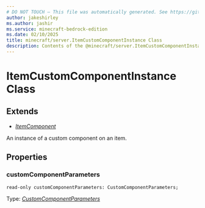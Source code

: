 ```yaml
---
# DO NOT TOUCH — This file was automatically generated. See https://github.com/mojang/minecraftapidocsgenerator to modify descriptions, examples, etc.
author: jakeshirley
ms.author: jashir
ms.service: minecraft-bedrock-edition
ms.date: 02/10/2025
title: minecraft/server.ItemCustomComponentInstance Class
description: Contents of the @minecraft/server.ItemCustomComponentInstance class.
---
```

# ItemCustomComponentInstance Class

## Extends
- [*ItemComponent*](ItemComponent.md)

An instance of a custom component on an item.

## Properties

### **customComponentParameters**
`read-only customComponentParameters: CustomComponentParameters;`

Type: [*CustomComponentParameters*](CustomComponentParameters.md)
